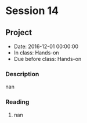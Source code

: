 # Session 14
## Project
- Date: 2016-12-01 00:00:00
- In class: Hands-on
- Due before class: Hands-on

### Description
nan

### Reading
1. nan
